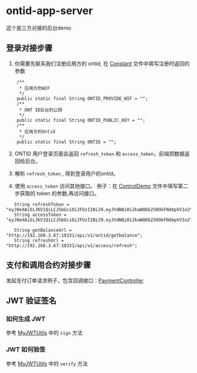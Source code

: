 # ontid-app-server
这个是三方对接的后台demo



## 登录对接步骤

1. 你需要先联系我们注册应用方的 ontid, 在 [Constant](https://github.com/ontio-ontid/ontid-app-server/blob/master/src/main/java/com/github/ontid_demo/util/Constant.java) 文件中填写注册时返回的参数
```text
    /**
     * 应用方的WIF
     */
    public static final String ONTID_PROVIDE_WIF = "";
    /**
     * ONT ID后台的公钥
     */
    public static final String ONTID_PUBLIC_KEY = "";
    /**
     * 应用方的Ontid
     */
    public static final String ONTID = "";

```

2. ONTID 用户登录页面会返回 ```refresh_token``` 和 ```access_token```，前端把数据返回给后台。

3. 解析 ```refresh_token``` , 得到登录用户的ontid。

4. 使用 ```access_token``` 访问其他接口。 例子：在 [ControlDemo](https://github.com/ontio-ontid/ontid-app-server/blob/master/src/main/java/com/github/ontid_demo/ControlDemo.java) 文件中填写第二步获取的 token 的参数,再访问接口。 
```text
   String refreshToken = "eyJ0eXAiOiJKV1QiLCJhbGciOiJFUzI1NiJ9.eyJhdWQiOiJkaWQ6b250OkFNdmpVV1o2Y25BQVVzQk43dWpBQnRMUzlHbWVoOFNQU2oiLCJpc3MiOiJkaWQ6b250OkFhdlJRcVhlOVByYVY1dFlnQnF2VjRiVXE4TFNzdmpjV1MiLCJleHAiOjE1NTMxNDk4MTEsImlhdCI6MTU1MzA2MzQxMSwianRpIjoiMDE3Y2QxMmFjNTAxNDYyZWFlNjgwYjZkYmJlM2MwYWIiLCJjb250ZW50Ijp7InR5cGUiOiJhY2Nlc3NfdG9rZW4iLCJvbnRpZCI6ImRpZDpvbnQ6QVZOQUppNW9waGdYTHRtclpGRDc0NjZiS2dkMnY3VXgxNSJ9fQ.MDE3Y2M2MzgwNjYwYWQyZGUyNDU3Mzc0MDgxMjE1NWZhYzQ5NmYwMzA1MzE1MjdmNGIxMWI3ZmIxMjYyMzFkNzhmN2NhNDAxMDVjOTgyOTVkMGJlNDFhZjVhYjA1ODYzOTI1NDI1ODhhN2RhYmNiNjAwZTVjNzUyZTY5MGQ2ZGU0OQ";
   String accessToken = "eyJ0eXAiOiJKV1QiLCJhbGciOiJFUzI1NiJ9.eyJhdWQiOiJkaWQ6b250OkFNdmpVV1o2Y25BQVVzQk43dWpBQnRMUzlHbWVoOFNQU2oiLCJpc3MiOiJkaWQ6b250OkFhdlJRcVhlOVByYVY1dFlnQnF2VjRiVXE4TFNzdmpjV1MiLCJleHAiOjE1NTMxNDk4MTEsImlhdCI6MTU1MzA2MzQxMSwianRpIjoiMDE3Y2QxMmFjNTAxNDYyZWFlNjgwYjZkYmJlM2MwYWIiLCJjb250ZW50Ijp7InR5cGUiOiJhY2Nlc3NfdG9rZW4iLCJvbnRpZCI6ImRpZDpvbnQ6QVZOQUppNW9waGdYTHRtclpGRDc0NjZiS2dkMnY3VXgxNSJ9fQ.MDE3Y2M2MzgwNjYwYWQyZGUyNDU3Mzc0MDgxMjE1NWZhYzQ5NmYwMzA1MzE1MjdmNGIxMWI3ZmIxMjYyMzFkNzhmN2NhNDAxMDVjOTgyOTVkMGJlNDFhZjVhYjA1ODYzOTI1NDI1ODhhN2RhYmNiNjAwZTVjNzUyZTY5MGQ2ZGU0OQ";

   String getBalanceUrl = "http://192.168.3.67:10331/api/v1/ontid/getbalance";
   String refreshUrl = "http://192.168.3.67:10331/api/v1/access/refresh";
```

## 支付和调用合约对接步骤

发起支付订单请求例子，包含回调接口：[PaymentController](https://github.com/ontio-ontid/ontid-app-server/blob/master/src/main/java/com/github/ontid_demo/controller/PaymentController.java)

## JWT 验证签名



### 如何生成 JWT
参考 [MyJWTUtils](https://github.com/ontio-ontid/ontid-app-server/blob/master/src/main/java/com/github/ontid_demo/util/MyJWTUtils.java) 中的 ```sign``` 方法

### JWT 如何验签
参考 [MyJWTUtils](https://github.com/ontio-ontid/ontid-app-server/blob/master/src/main/java/com/github/ontid_demo/util/MyJWTUtils.java) 中的 ```verify``` 方法
